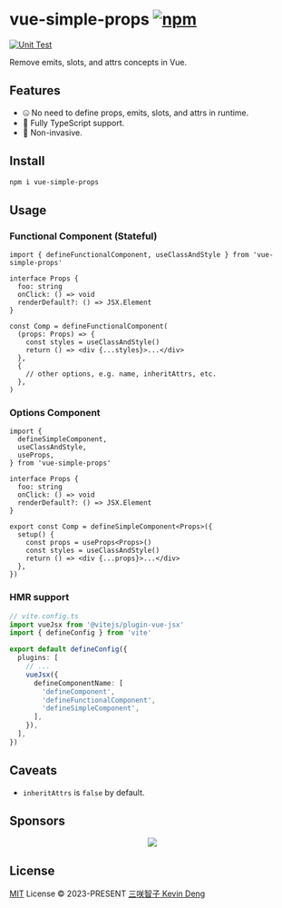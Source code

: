 # vue-simple-props [![npm](https://img.shields.io/npm/v/vue-simple-props.svg)](https://npmjs.com/package/vue-simple-props)

[![Unit Test](https://github.com/sxzz/vue-simple-props/actions/workflows/unit-test.yml/badge.svg)](https://github.com/sxzz/vue-simple-props/actions/workflows/unit-test.yml)

Remove emits, slots, and attrs concepts in Vue.

## Features

- 🤐 No need to define props, emits, slots, and attrs in runtime.
- 🦾 Fully TypeScript support.
- 👾 Non-invasive.

## Install

```bash
npm i vue-simple-props
```

## Usage

### Functional Component (Stateful)

```tsx
import { defineFunctionalComponent, useClassAndStyle } from 'vue-simple-props'

interface Props {
  foo: string
  onClick: () => void
  renderDefault?: () => JSX.Element
}

const Comp = defineFunctionalComponent(
  (props: Props) => {
    const styles = useClassAndStyle()
    return () => <div {...styles}>...</div>
  },
  {
    // other options, e.g. name, inheritAttrs, etc.
  },
)
```

### Options Component

```tsx
import {
  defineSimpleComponent,
  useClassAndStyle,
  useProps,
} from 'vue-simple-props'

interface Props {
  foo: string
  onClick: () => void
  renderDefault?: () => JSX.Element
}

export const Comp = defineSimpleComponent<Props>({
  setup() {
    const props = useProps<Props>()
    const styles = useClassAndStyle()
    return () => <div {...props}>...</div>
  },
})
```

### HMR support

```ts
// vite.config.ts
import vueJsx from '@vitejs/plugin-vue-jsx'
import { defineConfig } from 'vite'

export default defineConfig({
  plugins: [
    // ...
    vueJsx({
      defineComponentName: [
        'defineComponent',
        'defineFunctionalComponent',
        'defineSimpleComponent',
      ],
    }),
  ],
})
```

## Caveats

- `inheritAttrs` is `false` by default.

## Sponsors

<p align="center">
  <a href="https://cdn.jsdelivr.net/gh/sxzz/sponsors/sponsors.svg">
    <img src='https://cdn.jsdelivr.net/gh/sxzz/sponsors/sponsors.svg'/>
  </a>
</p>

## License

[MIT](./LICENSE) License © 2023-PRESENT [三咲智子 Kevin Deng](https://github.com/sxzz)
